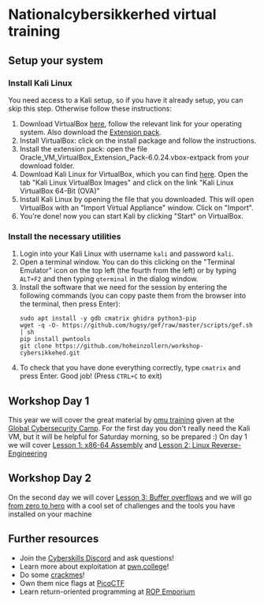 # Nationalcybersikkerhed virtual training


## Setup your system

### Install Kali Linux
You need access to a Kali setup, so if you have it already setup, you can skip this step. Otherwise follow these instructions:
1. Download VirtualBox [here](https://www.virtualbox.org/wiki/Downloads), follow the relevant link for your operating system. Also download the [Extension pack](https://download.virtualbox.org/virtualbox/6.1.32/Oracle_VM_VirtualBox_Extension_Pack-6.1.32.vbox-extpack).
2. Install VirtualBox: click on the install package and follow the instructions.
3. Install the extension pack: open the file Oracle_VM_VirtualBox_Extension_Pack-6.0.24.vbox-extpack from your download folder.
4. Download Kali Linux for VirtualBox, which you can find [here](https://www.kali.org/get-kali/). Open the tab "Kali Linux VirtualBox Images" and click on the link "Kali Linux VirtualBox 64-Bit (OVA)"
5. Install Kali Linux by opening the file that you downloaded. This will open VirtualBox with an "Import Virtual Appliance" window. Click on "Import".
6. You're done! now you can start Kali by clicking "Start" on VirtualBox.

### Install the necessary utilities

1. Login into your Kali Linux with username `kali` and password `kali`.
2. Open a terminal window. You can do this clicking on the "Terminal Emulator" icon on the top left (the fourth from the left) or by typing `ALT+F2` and then typing `qterminal` in the dialog window.
3. Install the software that we need for the session by entering the following commands (you can copy paste them from the browser into the terminal, then press Enter):
    ```
    sudo apt install -y gdb cmatrix ghidra python3-pip
    wget -q -O- https://github.com/hugsy/gef/raw/master/scripts/gef.sh | sh
    pip install pwntools
    git clone https://github.com/hoheinzollern/workshop-cybersikkehed.git
    ```
4. To check that you have done everything correctly, type `cmatrix` and press Enter. Good job! (Press `CTRL+C` to exit)

## Workshop Day 1

This year we will cover the great material by [omu training](https://omu.rce.so/gcc-2022/) given at the [Global Cybersecurity Camp](https://gcc.ac/).
For the first day you don't really need the Kali VM, but it will be helpful for Saturday morning, so be prepared :)
On day 1 we will cover [Lesson 1: x86-64 Assembly](http://gcc.rce.so/lesson1/) and [Lesson 2: Linux Reverse-Engineering](http://gcc.rce.so/lesson2/)

## Workshop Day 2

On the second day we will cover [Lesson 3: Buffer overflows](http://gcc.rce.so/lesson3/) and we will go [from zero to hero](https://github.com/seal9055/PWN_Zero2Hero) with a cool set of challenges and the tools you have installed on your machine

## Further resources

- Join the [Cyberskills Discord](https://discord.gg/eKhx4KSR) and ask questions!
- Learn more about exploitation at [pwn.college](https://pwn.college/)!
- Do some [crackmes](https://crackmes.one/)!
- Own them nice flags at [PicoCTF](https://www.picoctf.org/)
- Learn return-oriented programming at [ROP Emporium](https://ropemporium.com/)
